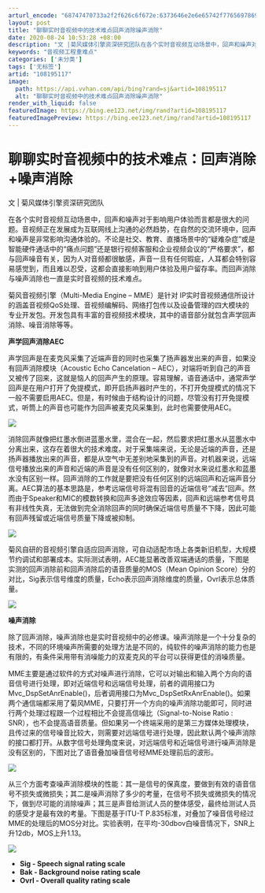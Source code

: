 ```yaml
---
arturl_encode: "68747470733a2f2f626c6f672e:6373646e2e6e65742f77656978696e5f34343636393139362f:61727469636c652f64657461696c732f313038313935313137"
layout: post
title: "聊聊实时音视频中的技术难点回声消除噪声消除"
date: 2020-08-24 10:53:28 +08:00
description: "文 |菊风媒体引擎资深研究团队在各个实时音视频互动场景中，回声和噪声对于影响用户体验而言都是很大的问"
keywords: "音视频工程重难点"
categories: ['未分类']
tags: ['无标签']
artid: "108195117"
image:
  path: https://api.vvhan.com/api/bing?rand=sj&artid=108195117
  alt: "聊聊实时音视频中的技术难点回声消除噪声消除"
render_with_liquid: false
featuredImage: https://bing.ee123.net/img/rand?artid=108195117
featuredImagePreview: https://bing.ee123.net/img/rand?artid=108195117
---
```


# 聊聊实时音视频中的技术难点：回声消除+噪声消除

文 | 菊风媒体引擎资深研究团队

在各个实时音视频互动场景中，回声和噪声对于影响用户体验而言都是很大的问题。音视频正在发展成为互联网线上沟通的必然趋势，在自然的交流环境中，回声和噪声是非常影响沟通体验的。不论是社交、教育、直播场景中的“疑难杂症”或是智能硬件通话中的“痛点问题”还是银行视频客服和企业视频会议的“严格要求”，都与回声噪音有关，因为人对音频都很敏感，声音一旦有任何瑕疵，人耳都会特别容易感觉到，而且难以忍受，这都会直接影响到用户体验及用户留存率。而回声消除与噪声消除也一直是实时音视频的技术难点。

菊风音视频引擎（Multi-Media Engine – MME）是针对 IP实时音视频通信所设计的涵盖音视频QoS处理、音视频编解码、网络打包传以及设备管理的四大模块的专业开发包。开发包具有丰富的音视频技术模块，其中的语音部分就包含声学回声消除、噪音消除等等。

**声学回声消除AEC**

声学回声是在麦克风采集了近端声音的同时也采集了扬声器发出来的声音，如果没有回声消除模块（Acoustic Echo Cancelation – AEC），对端将听到自己的声音又被传了回来，这就是恼人的回声产生的原理。容易理解，语音通话中，通常声学回声是在用户打开了免提模式，即开启扬声器时产生的，不打开免提模式的情况下一般不需要启用AEC。但是，有时候由于结构设计的问题，尽管没有打开免提模式，听筒上的声音也可能作为回声被麦克风采集到，此时也需要使用AEC。

![](https://i-blog.csdnimg.cn/blog_migrate/b04fc7fc3ebe3c54a295fdc49c87899d.png)

消除回声就像把红墨水倒进蓝墨水里，混合在一起，然后要求把红墨水从蓝墨水中分离出来，这存在着很大的技术难度。对于采集端来说，无论是近端的声音，还是扬声器播放出来的声音，都是从空气中无差别地采集到的声音。对机器来说，远端信号播放出来的声音和近端的声音是没有任何区别的，就像对水来说红墨水和蓝墨水没有区别一样。回声消除的工作就是要把没有任何区别的远端回声和近端声音分离。AEC算法的基本思路是，参考远端信号将混有回音的近端信号“减去”回声。然而由于Speaker和MIC的模数转换和回声多途效应等因素，回声和远端参考信号具有非线性失真，无法做到完全消除回声的同时确保近端信号质量不下降，因此可能有回声残留或近端信号质量下降或被抑制。

![](https://i-blog.csdnimg.cn/blog_migrate/dbe0abcd64c596a9ea2f6f7750f4bbd8.png)

菊风自研的音视频引擎自适应回声消除，可自动适配市场上各类新旧机型，大规模节约调试和部署成本。实际测试表明，AEC能显著改善双端通话的质量，下图是实测的回声消除前和回声消除后的语音质量的MOS（Mean Opinion Score）分的对比，Sig表示信号维度的质量，Echo表示回声消除维度的质量，Ovrl表示总体质量。

![](https://i-blog.csdnimg.cn/blog_migrate/0bfb6e3f7541bfab6216e8804cf4a72f.png)

**噪声消除**

除了回声消除，噪声消除也是实时音视频中的必修课。噪声消除是一个十分复杂的技术，不同的环境噪声所需要的处理方法是不同的，纯软件的噪声消除的能力也是有限的，有条件采用带有消噪能力的双麦克风的平台可以获得更佳的消噪质量。

MME主要是通过软件的方式对噪声进行消除，它可以对输出和输入两个方向的语音信号进行处理，即对近端信号和远端信号处理，前者的调用接口为Mvc_DspSetAnrEnable()，后者调用接口为Mvc_DspSetRxAnrEnable()。如果两个通信端都采用了菊风MME，只要打开一个方向的噪声消除功能即可，同时进行两个处理过程跟一个过程相比不会提高信噪比（Signal-to-Noise Ratio : SNR），也不会提高语音质量。但如果另一个终端采用的是第三方媒体处理模块，且传过来的信号噪音比较大，则需要对远端信号进行处理，因此默认两个噪声消除的接口都打开。从数字信号处理角度来说，对远端信号和近端信号进行噪声消除是没有区别的，下图对比了语音叠加噪音信号经MME处理前后的波形。

![](https://i-blog.csdnimg.cn/blog_migrate/a717faaba92d9c5ed333671a79341a74.png)

从三个方面考查噪声消除模块的性能：其一是信号的保真度，要做到有效的语音信号不损失或微损失；其二是噪声消除了多少的考量，在信号不损失或微损失的情况下，做到尽可能的消除噪声；其三是声音给测试人员的整体感受，最终给测试人员的感受才是最有效的考量。下图是基于ITU-T P.835标准，对叠加了噪音信号经过MME的处理后的MOS分对比。实验表明，在平均-30dbov白噪音情况下，SNR上升12db，MOS上升1.13。

![](https://i-blog.csdnimg.cn/blog_migrate/f6d4ebd3bdf20b065ce306103bebd67e.png)

* **Sig - Speech signal rating scale**
* **Bak - Background noise rating scale**
* **Ovrl - Overall quality rating scale**